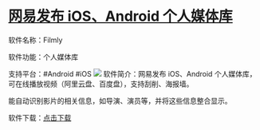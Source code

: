 # [网易发布 iOS、Android 个人媒体库](https://github.com/jaaleng/gitblog/issues/24)

  软件名称：Filmly

  软件功能：个人媒体库

  支持平台：#Android #iOS
![](https://pic.imgdb.cn/item/663a42eb0ea9cb1403ed53f2.jpg)
  软件简介：网易发布 iOS、Android 个人媒体库，可在线播放视频（阿里云盘、百度盘），支持刮削、海报墙。

能自动识别影片的相关信息，如导演、演员等，并将这些信息整合显示。

  软件下载：[点击下载](https://filmly.163.com/)